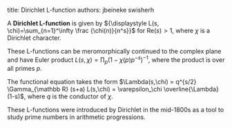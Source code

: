 title: Dirichlet L-function
authors:
    jbeineke
    swisherh

A **Dirichlet L-function** is given by ${\displaystyle L(s, \chi)=\sum_{n=1}^\infty \frac {\chi(n)}{n^s}}$ for Re$(s) >1$, where $\chi$ is a <a knowl="lmfdb/character.dirichlet">Dirichlet character</a>.  

These L-functions can be meromorphically continued to the complex plane and have <a knowl="lmfdb/lfunction.euler_product">Euler product</a>  ${\displaystyle L(s, \chi)= \prod_p (1 - \chi(p) p^{-s} )^{-1}}$, where the product is over all primes $p$.

The <a knowl="lmfdb/lfunction.functional_equation">functional equation</a> takes the form $\Lambda(s,\chi) = q^{s/2} \Gamma_{\mathbb R} (s+a) L(s,\chi) = \varepsilon_\chi \overline{\Lambda}(1-s)$, where $q$ is the <a knowl="lmfdb/character.dirichlet.conductor">conductor</a> of $\chi$.

These L-functions were introduced by <a knowl="lmfdb/bio.dirichlet">Dirichlet</a> in the mid-1800s as a tool to study prime numbers in arithmetic progressions.  
